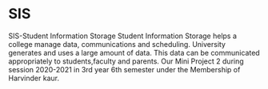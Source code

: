# SIS
SIS-Student Information Storage
Student Information Storage helps a college 
manage data, communications and scheduling. 
University generates and uses a large amount of 
data. This data can be communicated appropriately 
to students,faculty and parents. 
Our Mini Project 2 during session 2020-2021 in
3rd year 6th semester under the Membership of 
Harvinder kaur.


